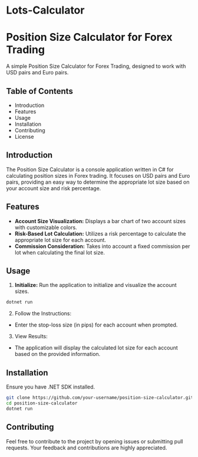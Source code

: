 # Lots-Calculator

# Position Size Calculator for Forex Trading
A simple Position Size Calculator for Forex Trading, designed to work with USD pairs and Euro pairs.

## Table of Contents
- Introduction
- Features
- Usage
- Installation
- Contributing
- License

## Introduction
The Position Size Calculator is a console application written in C# for calculating position sizes in Forex trading. It focuses on USD pairs and Euro pairs, providing an easy way to determine the appropriate lot size based on your account size and risk percentage.

## Features
- **Account Size Visualization:** Displays a bar chart of two account sizes with customizable colors.
- **Risk-Based Lot Calculation:** Utilizes a risk percentage to calculate the appropriate lot size for each account.
- **Commission Consideration:** Takes into account a fixed commission per lot when calculating the final lot size.

## Usage
1. **Initialize:**
Run the application to initialize and visualize the account sizes.
```bash
dotnet run
```
2. Follow the Instructions:
  - Enter the stop-loss size (in pips) for each account when prompted.
3. View Results:
  - The application will display the calculated lot size for each account based on the provided information.

## Installation
Ensure you have .NET SDK installed.
```bash
git clone https://github.com/your-username/position-size-calculator.git
cd position-size-calculator
dotnet run
```
## Contributing
Feel free to contribute to the project by opening issues or submitting pull requests. Your feedback and contributions are highly appreciated.
